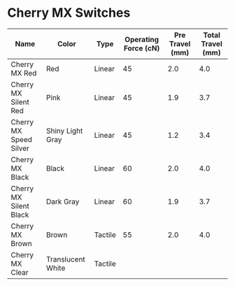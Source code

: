 # Cherry MX Switches

Name | Color | Type | Operating Force (cN) | Pre Travel (mm) | Total Travel (mm)
-----|-------|------|----------------------|-----------------|------------------
Cherry MX Red | Red | Linear | 45 | 2.0 | 4.0
Cherry MX Silent Red | Pink | Linear | 45 | 1.9 | 3.7
Cherry MX Speed Silver | Shiny Light Gray| Linear | 45 | 1.2 | 3.4
Cherry MX Black | Black | Linear | 60 | 2.0 | 4.0
Cherry MX Silent Black | Dark Gray | Linear | 60 | 1.9 | 3.7
Cherry MX Brown | Brown | Tactile | 55 | 2.0 | 4.0
Cherry MX Clear | Translucent White | Tactile | | |
